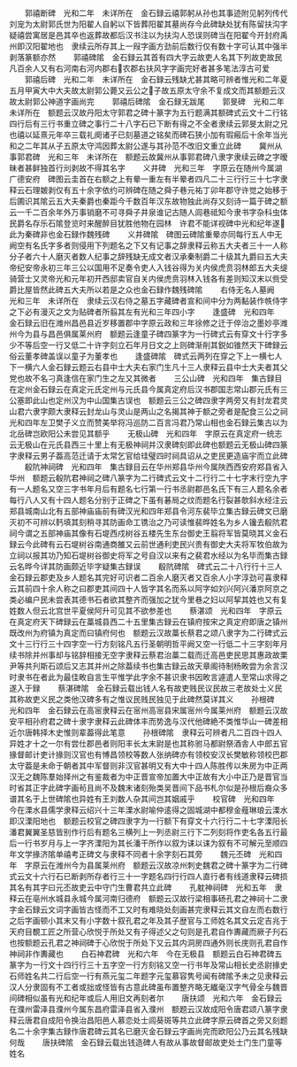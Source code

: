 <!-- { "loadSidebar": true } -->
　　郭禧断碑　光和二年　未详所在　金石録云禧郭躬从孙也其事迹附见躬列传代刘宠为太尉郭氏世为阳翟人自躬以下皆葬阳翟其墓尚存今此碑缺处犹有陈留扶沟字疑禧尝寓居是邑其卒也返葬故都后汉书注以为扶沟人恐误则碑当在阳翟今开封府禹州即汉阳翟地也　隶续云所存其上一叚字画方劲前后数行仅有数十字可认其中强半剥落篆额亦然
　　郭禧碑隂　金石録云其首有四大字云故吏人名其下列故吏故民凡百余人又有右河南右河内郡右农郡右扶风字字画完好者甚多笔法淳古可爱
　　郭禧后碑　光和二年　未详所在　金石録云残缺尤甚其略可辨者惟光和二年夏五月甲寅大中大夫故太尉郭公薨又云公之子故五原太守余不复成文而其额题云汉故太尉郭公神道字画尚完
　　郭禧后碑隂　金石録无跋尾
　　郭旻碑　光和二年　未详所在　额题云汉故丹阳太守郭君之碑十篆字为五行题满其额碑式云文十二行铭四行后有三行书重立碑之事行二十八字石已下断有得之不全者隶续云郭旻太尉之兄也禧以延熹元年卒三载礼阕诸子已刻墓道之铭矣而碑石狭小加有瑕瘢后十余年当光和之二年其从子五原太守鸿因葬太尉公遂与其孙范不改旧文重立此碑
　　冀州从事郭君碑　光和三年　未详所在　额题云故冀州从事郭君碑八隶字隶续云碑之字暧昧者甚鲜独首行刓剥故不得其名字
　　义井碑　光和三年　字原云在随州今属湖广德安府　碑图云圭首在右额之上有晕一重左有半晕者四凡二十三行行三十七字隶释云石理皴剥仅有五十余字依约可辨碑在随之舜子巷元祐丁卯年郡守许觉之始移于后圃识其隂云五大夫秦爵也秦距今千数百年汉东故物独此尚存又刻诗一篇于碑之额云一千二百余年外万事销磨不可寻舜子井泉谁记古随人闾巷祗知今隶书字杂科虫体民爵名存乐石隂登览时来醒醉目犹胜他物在园林　许君不能详视碑中光和纪年遂此为秦碑非也金石録作魏残碑
　　义井碑隂　碑图云碑隂重晕亦同每行五人中无阙空有名氏字多者则侵用下列题名之下又有记事之辞隶释云称五大夫者三十一人称分子者六十人磨灭者数人纪事之辞残缺无成文者汉承秦制爵二十级其九爵曰五大夫帝纪安帝永初三年三公以国用不足奏令吏人入钱谷得为关内侯虎贲羽林郎五大夫缇骑营士又灵帝光和元年初开西邸卖官自关内侯虎贲羽林入钱各有差则知汉末以赀受爵比屋皆然此碑五大夫所以若是之众也金石録作魏残碑隂
　　右侍无名人墓阙　光和三年　未详所在　隶续云汉右侍之墓五字藏碑者宣和间中分为两黏装作帙侍字之下必有漫灭之文为贴碑者所翦其左有光和三年四小字
　　逢盛碑　光和四年　金石録云旧在潍州昌邑县近岁移置郡中字原云政和三年徐修之迁于倅治之墨妙亭潍州今为县与昌邑俱属莱州府　额题云逢童子碑四篆字为一行碑式云有穿文十行字多少不等后空一行又低二十许字刻立石年月日文之上则碑渐削其鋭如锥然天下碑録云俗云董孝碑盖误以童子为董孝也
　　逢盛碑隂　碑式云两列在穿之下上一横七人下一横六人金石録云题云右县中士大夫右家门生凡十三人隶释云县中士大夫者其父党也故不名刁真逢信在家门生之左又其微者
　　三公山碑　光和四年　集古録目在定州金石録云在真定元氏定州与元氏县今属真定府后汉书郡国志常山郡元氏有三公塞即此山也定州汉为中山国集古误也　额题云三公之碑四隶字两旁又有封龙君灵山君六隶字颇大隶释云封龙山与灵山是两山之名揭其神于额之旁者是配食三公之祠光和四年左卫樊子义立而赞美举将冯巡防二百言冯君乃常山相也金石録云集古以为北岳碑岂欧阳公未尝见其额乎
　　无极山碑　光和四年　字原云在真定府一统志云无极山在元氏县西三十里上有无极神祠并汉隶碑刻即此碑也额题云无极山碑四篆字隶释云男子葢高范迁请于太常乞官给珪璧四时祠具诏从之吏民更造庙宇而立此碑
　　殽阬神祠碑　光和四年　集古録目云在华州郑县华州今属陜西西安府郑县省入华州　额题云殽阬君神祠之碑八篆字为二行碑式云文十二行行二十七字末行空九字有一人题名又空三字书年月后有题名七行第一行书丞尉郡邑名氏下有三人题名余者每行八人又有十四人题名分别于正碑之下虽有碁局之纹而题名行裂甚欹斜水经注云郑县城南山北有五部神庙庙前有碑汉光和四年郑县令河东裴毕立集古録云碑文已磨灭初不可辨以麫填其刻稍寻其防画命工镌治之乃可读惟裴晔姓名为乡人镵去殽阬君祠今谓之五部神庙其像有石堤西戍树谷五楼先生东台御史王翦将军皆莫晓其义金石録云今此碑有云石堤树谷南通商雒又云前世通利吏民兴贵有御史大夫将军牧伯故为立祠以报其功乃知石堤树谷御史将军之号自汉以来有之裴君水经以为名毕而集古録云名晔今详其防画颇近毕字疑集古録误
　　殽阬碑隂　碑式云二十八行行十三人金石録云郡吏及乡人题名其完好可识者二百余人磨灭者又百余人小字淳劲可喜隶释云其前四十余人称之曰郡吏其间四十人皆字其名而系以阿字如刘兴阿兴潘京阿京之类必编户民未尝表其德书石者欲其整齐而强加之犹今里巷之妇以阿挈其姓也又有复姓数人但云北宫世平夏侯阿升可见其不欲参差也
　　蔡湛颂　光和四年　字原云在真定府天下碑録云在藁城县西二十五里集古録云在镇府按宋之真定府即唐之镇州既改州为府镇为真定而曰镇府何也　额题云汉故藁长蔡君之颂八隶字为二行碑式云文十三行行三十四字空一行方刻铭凡五行圣朝明哲平阙又空一行低二十三字刻年月续书除并州事却与铭辞相接无空字隶释云蔡君治藁二载而迁高邑吏民思其惠政故栗尹等共刋斯石颂后又志其并州之除葢续书也集古録云故天章阁待制杨畋尝为余言汉时隶书在者此为最佳畋自言生平惟学此字余不甚识隶书因畋言遽遣人至常山求得之遂入于録
　　蔡湛碑隂　金石録云载出钱人名有故吏贱民议民故三老故处士义民其称故吏义民之类他汉碑多有之惟议民贱民独见于此碑然莫详其义
　　孙根碑　光和四年　金石録云在高宻隶释云在宻州高宻县宋属宻州今属莱州府　额题云汉故安平相孙府君之碑十隶字隶释云此碑体丰而势逸与汉代他碑絶不类惟华山一碑差相近尔唐韩择木史惟则辈葢得此笔意
　　孙根碑隂　隶释云可辨者凡二百四十四人异姓才十之一尔有尝仕郡邑者则阳丰长太末尉是也其称驸马都尉祭酒舎人中郎五官掾督邮计吏计掾则汉官也有愽昌领校等数人张纳碑亦有领校安汉长樊敏称领校巴郡太守葢是未命于朝者其中军督则非汉官甚明又有大中十四人陈胜传以朱房为中正两汉无之魏陈羣始择州之有鉴裁者为中正晋宣帝加置大中正故有大小中正乃是晋官当时省其正字此碑字画茍且尚不及魏末诸刻殆类吴晋间下品书札尔似是孙根后裔众多谱其名于上世碑隂也异姓有王刘数人杂其间岂其姻戚乎
　　校官碑　光和四年　今在溧水县儒学隶释云绍兴十三年溧水尉喻仲逺得之固城湖中都穆金薤琳琅云溧水即汉溧阳地也　额题云校官之碑四隶字为一行额下有穿文十六行行二十七字溧阳长潘君翼翼圣慈皆别作行后有题名三横列上一列丞尉三行下二列刻将作吏名各五行最后一行书岁月与上一字齐溧阳为其长潘干所作以叙为诔以诔为叙有不可解元至顺四年文学掾济隂单禧考正碑文与隶释不同者十余字刻石其旁
　　魏元丕碑　光和四年　字原云在潍州今为县属莱州府　额题云汉故凉州刺史魏君之碑十篆字为二行碑式云文十六行石已断剥所存者行三十一字题名四行行四人直行者有线道隶释云碑损其名有其字曰元丕故吏云中守门生曹君共立此碑
　　孔躭神祠碑　光和五年　隶释云在亳州水城县永城今属河南归德府　额题云汉故行梁相事砀孔君之神祠十二隶字金石録云文词字画皆古怪而不工又时有难晓处刻画甚完隶释云其文自左而右数行之后字画顿小其末又有小字数十叙孔君之年及其子歴官与工师姓名其文云定吉兆于天府目覩工匠之所营心欣悦于所处又有子得述父之句则是孔君自作夀藏而厥子刋石也按额题云孔君之神祠碑于心欣悦于所处下又云其内洞房四通外则长庑则孔君自作神祠非作夀藏也
　　白石神君碑　光和六年　今在无极县　额题云白石神君碑五篆字为一行文十四行行三十五字空一行方刻铭又空一行书年及常山相长史丞尉掾史石师姓名共二行后空一行有燕元玺二年题字元玺慕容隽号闻有碑隂予未之见隶释云汉人分隶固有不工者或拙或怪皆有古意此碑虽布置整齐略无纎毫汉字气骨全与魏晋间碑相似虽有光和纪年或后人用旧文再刻者尔
　　唐扶颂　光和六年　金石録云在濮州雷泽县濮州今属东昌府雷泽县省入濮州　额题云汉故成阳令唐君颂八篆字隶释云唐君自成阳令换治昌阳邑人慕恋处士闾葵斑等共立此碑字原云碑首之旁又刻题名二十余字集古録作唐君碑云其名已磨灭金石録云字画尚完而欧阳公乃云其名残缺何哉
　　唐扶碑隂　金石録云载出钱造碑人有故从事故督邮故吏处士门生门童等姓名
